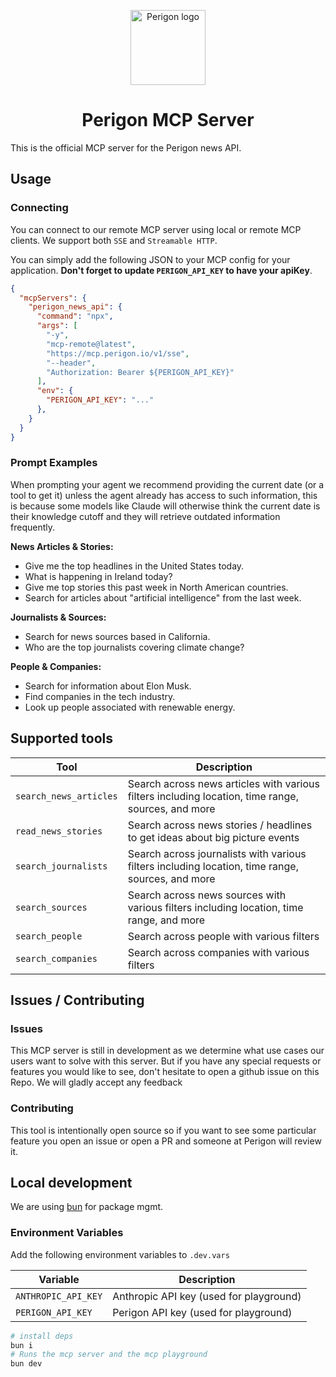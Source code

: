 <p align="center">
  <img src="https://goperigon.com/favicon.ico" width="120" alt="Perigon logo" />
</p>

<h1 align="center">Perigon&nbsp;MCP&nbsp;Server</h1>

This is the official MCP server for the Perigon news API.

## Usage

### Connecting

You can connect to our remote MCP server using local or remote MCP clients.
We support both `SSE` and `Streamable HTTP`.

You can simply add the following JSON to your MCP config for your application. **Don't forget to update `PERIGON_API_KEY` to
have your apiKey**.

```json
{
  "mcpServers": {
    "perigon_news_api": {
      "command": "npx",
      "args": [
        "-y",
        "mcp-remote@latest",
        "https://mcp.perigon.io/v1/sse",
        "--header",
        "Authorization: Bearer ${PERIGON_API_KEY}"
      ],
      "env": {
        "PERIGON_API_KEY": "..."
      },
    }
  }
}
```

### Prompt Examples

When prompting your agent we recommend providing the current date (or a tool to get it) unless the agent already has access to such information, this is because some models like Claude will otherwise think the current date is their knowledge cutoff and they will retrieve outdated information frequently.

**News Articles & Stories:**
- Give me the top headlines in the United States today.
- What is happening in Ireland today?
- Give me top stories this past week in North American countries.
- Search for articles about "artificial intelligence" from the last week.

**Journalists & Sources:**
- Search for news sources based in California.
- Who are the top journalists covering climate change?

**People & Companies:**
- Search for information about Elon Musk.
- Find companies in the tech industry.
- Look up people associated with renewable energy.


## Supported tools

| Tool | Description |
|------|-------------|
| `search_news_articles` | Search across news articles with various filters including location, time range, sources, and more |
| `read_news_stories` | Search across news stories / headlines to get ideas about big picture events |
| `search_journalists` | Search across journalists with various filters including location, time range, sources, and more |
| `search_sources` | Search across news sources with various filters including location, time range, and more |
| `search_people` | Search across people with various filters |
| `search_companies` | Search across companies with various filters |

## Issues / Contributing

### Issues

This MCP server is still in development as we determine what use cases our users want to
solve with this server. But if you have any special requests or features you would like to
see, don't hesitate to open a github issue on this Repo. We will gladly accept any feedback

### Contributing

This tool is intentionally open source so if you want to see some particular feature you
open an issue or open a PR and someone at Perigon will review it.

## Local development

We are using [bun](https://bun.sh/) for package mgmt.


### Environment Variables

Add the following environment variables to `.dev.vars`

| Variable | Description |
|----------|-------------|
| `ANTHROPIC_API_KEY` | Anthropic API key (used for playground) |
| `PERIGON_API_KEY` | Perigon API key (used for playground) |

```zsh
# install deps
bun i
# Runs the mcp server and the mcp playground
bun dev
```

